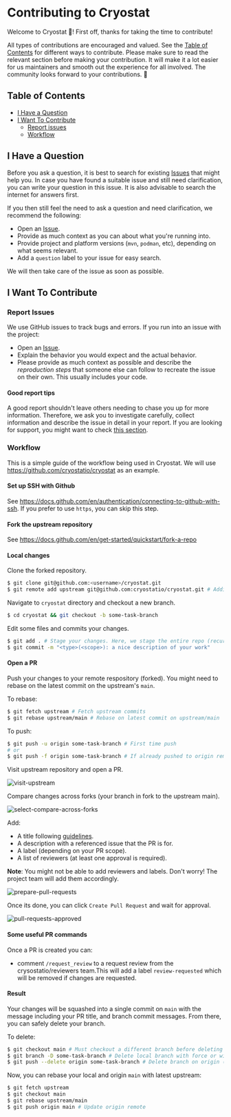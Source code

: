 # Contributing to Cryostat

Welcome to Cryostat 👋! First off, thanks for taking the time to contribute!

All types of contributions are encouraged and valued. See the [Table of Contents](#table-of-contents) for different ways to contribute. Please make sure to read the relevant section before making your contribution. It will make it a lot easier for us maintainers and smooth out the experience for all involved. The community looks forward to your contributions. 🎉

## Table of Contents

- [I Have a Question](#i-have-a-question)
- [I Want To Contribute](#i-want-to-contribute)
  - [Report issues](#report-issues)
  - [Workflow](#workflow)

## I Have a Question

Before you ask a question, it is best to search for existing [Issues](https://github.com/cryostatio/cryostat/issues) that might help you. In case you have found a suitable issue and still need clarification, you can write your question in this issue. It is also advisable to search the internet for answers first.

If you then still feel the need to ask a question and need clarification, we recommend the following:

- Open an [Issue](https://github.com/cryostatio/cryostat/issues/new).
- Provide as much context as you can about what you're running into.
- Provide project and platform versions (`mvn`, `podman`, etc), depending on what seems relevant.
- Add a `question` label to your issue for easy search.

We will then take care of the issue as soon as possible.

## I Want To Contribute

### Report Issues

We use GitHub issues to track bugs and errors. If you run into an issue with the project:

- Open an [Issue](https://github.com/cryostatio/cryostat/issues/new).
- Explain the behavior you would expect and the actual behavior.
- Please provide as much context as possible and describe the *reproduction steps* that someone else can follow to recreate the issue on their own. This usually includes your code.

#### Good report tips

A good report shouldn't leave others needing to chase you up for more information. Therefore, we ask you to investigate carefully, collect information and describe the issue in detail in your report. If you are looking for support, you might want to check [this section](#i-have-a-question).

### Workflow

This is a simple guide of the workflow being used in Cryostat. We will use https://github.com/cryostatio/cryostat as an example.
#### Set up SSH with Github

See https://docs.github.com/en/authentication/connecting-to-github-with-ssh. If you prefer to use `https`, you can skip this step.

#### Fork the upstream repository

See https://docs.github.com/en/get-started/quickstart/fork-a-repo

#### Local changes

Clone the forked repository.
```bash
$ git clone git@github.com:<username>/cryostat.git
$ git remote add upstream git@github.com:cryostatio/cryostat.git # Adding upstream as remote
```

Navigate to `cryostat` directory and checkout a new branch.
```bash
$ cd cryostat && git checkout -b some-task-branch
```

Edit some files and commits your changes.
```bash
$ git add . # Stage your changes. Here, we stage the entire repo (recursively).
$ git commit -m "<type>(<scope>): a nice description of your work"
```

#### Open a PR

Push your changes to your remote respository (forked). You might need to rebase on the latest commit on the upstream's `main`.

To rebase:
```bash
$ git fetch upstream # Fetch upstream commits
$ git rebase upstream/main # Rebase on latest commit on upstream/main
```

To push:
```bash
$ git push -u origin some-task-branch # First time push
# or
$ git push -f origin some-task-branch # If already pushed to origin remote
```

Visit upstream repository and open a PR.

![visit-upstream](https://user-images.githubusercontent.com/68053619/193327052-9322651f-d325-429b-88d9-34133571282c.png)

Compare changes across forks (your branch in fork to the upstream main).

![select-compare-across-forks](https://user-images.githubusercontent.com/68053619/193328282-79d45b5e-097f-4995-ae21-51592dcf0bd4.jpg)


Add:
- A title following [guidelines](https://www.conventionalcommits.org/en/v1.0.0/).
- A description with a referenced issue that the PR is for.
- A label (depending on your PR scope).
- A list of reviewers (at least one approval is required).

**Note**: You might not be able to add reviewers and labels. Don't worry! The project team will add them accordingly.

![prepare-pull-requests](https://user-images.githubusercontent.com/68053619/193328096-9df163d8-18ae-4978-b3c2-928ba4ad7872.jpg)

Once its done, you can click `Create Pull Request` and wait for approval.

![pull-requests-approved](https://user-images.githubusercontent.com/68053619/193328530-3cde0298-0254-4587-947a-43d51d02878f.png)

#### Some useful PR commands

Once a PR is created you can:
- comment `/request_review` to a request review from the crysostatio/reviewers team.This will add a label `review-requested` which will be
removed if changes are requested.

#### Result

Your changes will be squashed into a single commit on `main` with the message including your PR title, and branch commit messages. From there, you can safely delete your branch.

To delete:
```bash
$ git checkout main # Must checkout a different branch before deleting the current checked out one
$ git branch -D some-task-branch # Delete local branch with force or without force using -d
$ git push --delete origin some-task-branch # Delete branch on origin (forked)
```

Now, you can rebase your local and origin `main` with latest upstream:
```bash
$ git fetch upstream
$ git checkout main
$ git rebase upstream/main
$ git push origin main # Update origin remote
```
